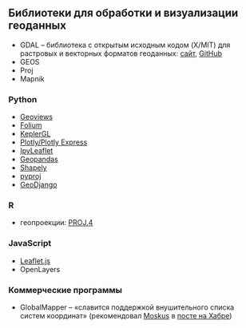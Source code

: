 ## Библиотеки для обработки и визуализации геоданных

- GDAL – библиотека с открытым исходным кодом (X/MIT) для растровых и векторных форматов геоданных: [сайт](http://www.gdal.org/), [GitHub](https://github.com/OSGeo/gdal)
- GEOS
- Proj
- Mapnik

### Python
- [Geoviews](https://github.com/holoviz/geoviews)
- [Folium](https://python-visualization.github.io/folium/)
- [KeplerGL](https://kepler.gl/)
- [Plotly/Plotly Express](https://plotly.com/python/mapbox-layers/)
- [IpyLeaflet](https://ipyleaflet.readthedocs.io/en/latest/)
- [Geopandas](https://geopandas.org/)
- [Shapely](https://shapely.readthedocs.io/en/stable/manual.html)
- [pyproj](https://pyproj4.github.io/pyproj/stable/)
- [GeoDjango](https://docs.djangoproject.com/en/4.0/ref/contrib/gis/)

### R
- геопроекции: [PROJ.4](http://trac.osgeo.org/proj/)

### JavaScript
- [Leaflet.js](http://leafletjs.com/)
- OpenLayers

### Коммерческие программы
- GlobalMapper – «славится поддержкой внушительного списка систем координат» (рекомендовал [Moskus](https://habr.com/ru/users/Moskus/) в [посте на Хабре](https://habr.com/ru/post/235283/))
